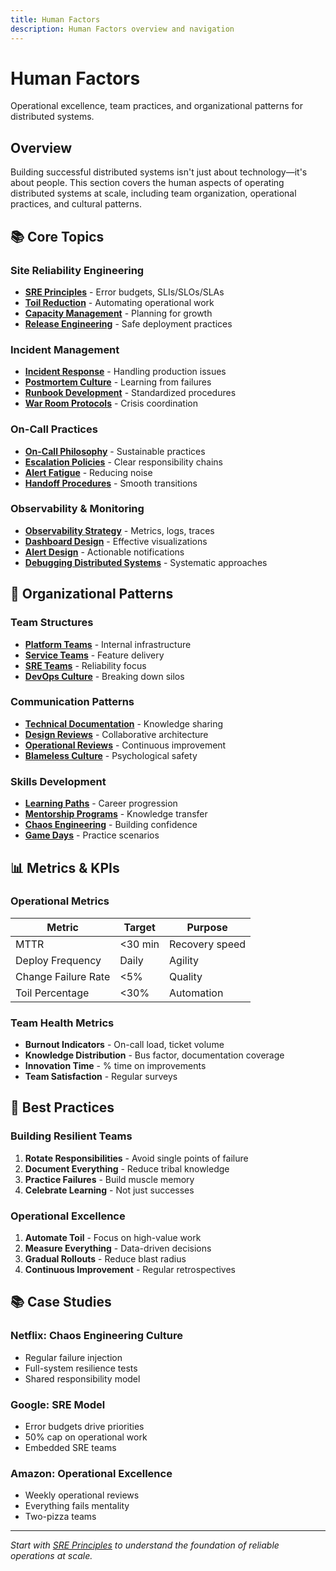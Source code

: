 ```yaml
---
title: Human Factors
description: Human Factors overview and navigation
---
```


# Human Factors

Operational excellence, team practices, and organizational patterns for distributed systems.

## Overview

Building successful distributed systems isn't just about technology—it's about people. This section covers the human aspects of operating distributed systems at scale, including team organization, operational practices, and cultural patterns.

## 📚 Core Topics

### Site Reliability Engineering
- **[SRE Principles](sre-practices.mdindex.md)** - Error budgets, SLIs/SLOs/SLAs
- **[Toil Reduction](knowledge-management.mdindex.md)** - Automating operational work
- **[Capacity Management](../tools/capacity-calculator.mdindex.md)** - Planning for growth
- **[Release Engineering](incident-response.mdindex.md)** - Safe deployment practices

### Incident Management
- **[Incident Response](incident-response.md)** - Handling production issues
- **[Postmortem Culture](blameless-postmortems.mdindex.md)** - Learning from failures
- **[Runbook Development](runbooks-playbooks.mdindex.md)** - Standardized procedures
- **[War Room Protocols](incident-response.mdindex.md)** - Crisis coordination

### On-Call Practices
- **[On-Call Philosophy](oncall-culture.mdindex.md)** - Sustainable practices
- **[Escalation Policies](incident-response.mdindex.md)** - Clear responsibility chains
- **[Alert Fatigue](observability-stacks.mdindex.md)** - Reducing noise
- **[Handoff Procedures](oncall-culture.mdindex.md)** - Smooth transitions

### Observability & Monitoring
- **[Observability Strategy](observability-stacks.mdindex.md)** - Metrics, logs, traces
- **[Dashboard Design](observability-stacks.mdindex.md)** - Effective visualizations
- **[Alert Design](observability-stacks.mdindex.md)** - Actionable notifications
- **[Debugging Distributed Systems](incident-response.mdindex.md)** - Systematic approaches

## 🏢 Organizational Patterns

### Team Structures
- **[Platform Teams](platform-teams/index.md)** - Internal infrastructure
- **[Service Teams](service-teams/index.md)** - Feature delivery
- **[SRE Teams](sre-teams/index.md)** - Reliability focus
- **[DevOps Culture](devops-culture/index.md)** - Breaking down silos

### Communication Patterns
- **[Technical Documentation](technical-documentation/index.md)** - Knowledge sharing
- **[Design Reviews](design-reviews/index.md)** - Collaborative architecture
- **[Operational Reviews](operational-reviews/index.md)** - Continuous improvement
- **[Blameless Culture](blameless-culture/index.md)** - Psychological safety

### Skills Development
- **[Learning Paths](../....../architects-handbook/learning-paths.md/index.md)** - Career progression
- **[Mentorship Programs](mentorship/index.md)** - Knowledge transfer
- **[Chaos Engineering](chaos-engineering.md)** - Building confidence
- **[Game Days](game-days/index.md)** - Practice scenarios

## 📊 Metrics & KPIs

### Operational Metrics
| Metric | Target | Purpose |
|--------|--------|---------|
| MTTR | <30 min | Recovery speed |
| Deploy Frequency | Daily | Agility |
| Change Failure Rate | <5% | Quality |
| Toil Percentage | <30% | Automation |

### Team Health Metrics
- **Burnout Indicators** - On-call load, ticket volume
- **Knowledge Distribution** - Bus factor, documentation coverage
- **Innovation Time** - % time on improvements
- **Team Satisfaction** - Regular surveys

## 🎯 Best Practices

### Building Resilient Teams
1. **Rotate Responsibilities** - Avoid single points of failure
2. **Document Everything** - Reduce tribal knowledge
3. **Practice Failures** - Build muscle memory
4. **Celebrate Learning** - Not just successes

### Operational Excellence
1. **Automate Toil** - Focus on high-value work
2. **Measure Everything** - Data-driven decisions
3. **Gradual Rollouts** - Reduce blast radius
4. **Continuous Improvement** - Regular retrospectives

## 📚 Case Studies

### Netflix: Chaos Engineering Culture
- Regular failure injection
- Full-system resilience tests
- Shared responsibility model

### Google: SRE Model
- Error budgets drive priorities
- 50% cap on operational work
- Embedded SRE teams

### Amazon: Operational Excellence
- Weekly operational reviews
- Everything fails mentality
- Two-pizza teams

---

*Start with [SRE Principles](sre-practices.mdindex.md) to understand the foundation of reliable operations at scale.*